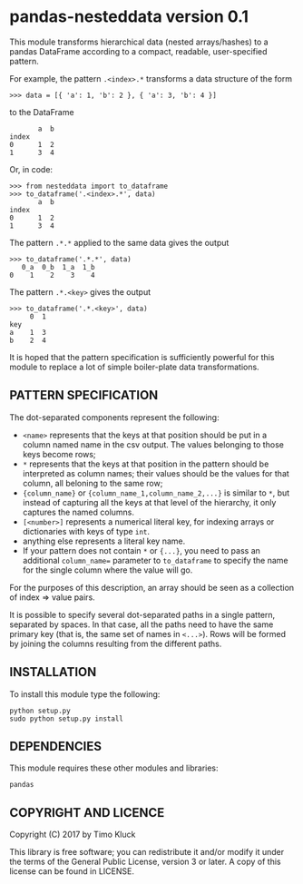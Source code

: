 pandas-nesteddata version 0.1
=============================

This module transforms hierarchical data (nested arrays/hashes) to
a pandas DataFrame according to a compact, readable, user-specified pattern.

For example, the pattern `.<index>.*` transforms a data structure
of the form

    >>> data = [{ 'a': 1, 'b': 2 }, { 'a': 3, 'b': 4 }]

to the DataFrame

           a  b
    index
    0      1  2
    1      3  4

Or, in code:

    >>> from nesteddata import to_dataframe
    >>> to_dataframe('.<index>.*', data)
           a  b
    index      
    0      1  2
    1      3  4

The pattern `.*.*` applied to the same data gives the output

    >>> to_dataframe('.*.*', data)
       0_a  0_b  1_a  1_b
    0    1    2    3    4

The pattern `.*.<key>` gives the output

    >>> to_dataframe('.*.<key>', data)
         0  1
    key      
    a    1  3
    b    2  4

It is hoped that the pattern specification is sufficiently powerful for this
module to replace a lot of simple boiler-plate data transformations.

PATTERN SPECIFICATION
---------------------

The dot-separated components represent the following:

- `<name>` represents that the keys at that position should be put in a column
  named name in the csv output. The values belonging to those keys become rows;
- `*` represents that the keys at that position in the pattern should be
  interpreted as column names; their values should be the values for that
  column, all beloning to the same row;
- `{column_name}` or `{column_name_1,column_name_2,...}` is similar to `*`, but
  instead of capturing all the keys at that level of the hierarchy, it only
  captures the named columns.
- `[<number>]` represents a numerical literal key, for indexing arrays or
  dictionaries with keys of type `int`.
- anything else represents a literal key name.
- If your pattern does not contain `*` or `{...}`, you need to pass an
  additional `column_name=` parameter to `to_dataframe` to specify the name
  for the single column where the value will go.

For the purposes of this description, an array should be seen as a collection
of index => value pairs.

It is possible to specify several dot-separated paths in a single pattern,
separated by spaces. In that case, all the paths need to have the same primary
key (that is, the same set of names in `<...>`). Rows will be formed by joining
the columns resulting from the different paths.


INSTALLATION
------------

To install this module type the following:

    python setup.py
    sudo python setup.py install

DEPENDENCIES
------------

This module requires these other modules and libraries:

    pandas

COPYRIGHT AND LICENCE
---------------------

Copyright (C) 2017 by Timo Kluck

This library is free software; you can redistribute it and/or modify
it under the terms of the General Public License, version 3 or later.
A copy of this license can be found in LICENSE.


